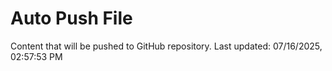 # Auto Push File

Content that will be pushed to GitHub repository.
Last updated: 07/16/2025, 02:57:53 PM